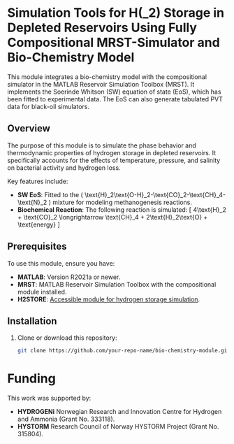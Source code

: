 # Simulation Tools for H\(_2\) Storage in Depleted Reservoirs Using Fully Compositional MRST-Simulator and Bio-Chemistry Model

This module integrates a bio-chemistry model with the compositional simulator in the MATLAB Reservoir Simulation Toolbox (MRST). It implements the Soerinde Whitson (SW) equation of state (EoS), which has been fitted to experimental data. The EoS can also generate tabulated PVT data for black-oil simulators.

## Overview

The purpose of this module is to simulate the phase behavior and thermodynamic properties of hydrogen storage in depleted reservoirs. It specifically accounts for the effects of temperature, pressure, and salinity on bacterial activity and hydrogen loss. 

Key features include:
- **SW EoS**: Fitted to the \( \text{H}_2\text{O-H}_2-\text{CO}_2-\text{CH}_4-\text{N}_2 \) mixture for modeling methanogenesis reactions.
- **Biochemical Reaction**: The following reaction is simulated:
  \[
  4\text{H}_2 + \text{CO}_2 \longrightarrow \text{CH}_4 + 2\text{H}_2\text{O} + \text{energy}
  \]

## Prerequisites

To use this module, ensure you have:
- **MATLAB**: Version R2021a or newer.
- **MRST**: MATLAB Reservoir Simulation Toolbox with the compositional module installed.
- **H2STORE**: [Accessible module for hydrogen storage simulation](https://github.com/ElyesAhmed/MRST/tree/hydrogen/modules/H2store).

## Installation

1. Clone or download this repository:
   ```bash
   git clone https://github.com/your-repo-name/bio-chemistry-module.git

# Funding

This work was supported by:

- **HYDROGENi** Norwegian Research and Innovation Centre for Hydrogen and Ammonia (Grant No. 333118).
- **HYSTORM**   Research Council of Norway HYSTORM Project (Grant No. 315804).
